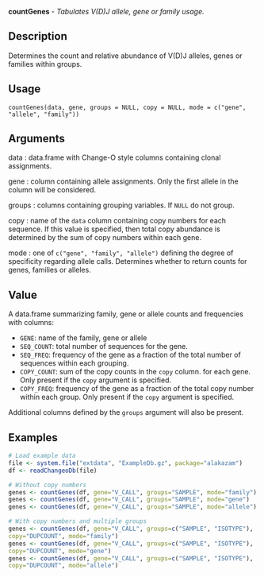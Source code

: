 





**countGenes** - *Tabulates V(D)J allele, gene or family usage.*

Description
--------------------

Determines the count and relative abundance of V(D)J alleles, genes or families within
groups.

Usage
--------------------

```
countGenes(data, gene, groups = NULL, copy = NULL, mode = c("gene",
"allele", "family"))
```

Arguments
-------------------

data
:   data.frame with Change-O style columns containing clonal assignments.

gene
:   column containing allele assignments. Only the first allele in the
column will be considered.

groups
:   columns containing grouping variables. If `NULL` do not group.

copy
:   name of the `data` column containing copy numbers for each 
sequence. If this value is specified, then total copy abundance
is determined by the sum of copy numbers within each gene.

mode
:   one of `c("gene", "family", "allele")` defining
the degree of specificity regarding allele calls. Determines whether 
to return counts for genes, families or alleles.



Value
-------------------

A data.frame summarizing family, gene or allele counts and frequencies with
columns:

+  `GENE`:        name of the family, gene or allele
+  `SEQ_COUNT`:   total number of sequences for the gene.
+  `SEQ_FREQ`:    frequency of the gene as a fraction of the total
number of sequences within each grouping.
+  `COPY_COUNT`:  sum of the copy counts in the `copy` column.
for each gene. Only present if the `copy` 
argument is specified.
+  `COPY_FREQ`:   frequency of the gene as a fraction of the total
copy number within each group. Only present if 
the `copy` argument is specified.

Additional columns defined by the `groups` argument will also be present.



Examples
-------------------

```R
# Load example data
file <- system.file("extdata", "ExampleDb.gz", package="alakazam")
df <- readChangeoDb(file)

# Without copy numbers
genes <- countGenes(df, gene="V_CALL", groups="SAMPLE", mode="family")
genes <- countGenes(df, gene="V_CALL", groups="SAMPLE", mode="gene")
genes <- countGenes(df, gene="V_CALL", groups="SAMPLE", mode="allele")

# With copy numbers and multiple groups
genes <- countGenes(df, gene="V_CALL", groups=c("SAMPLE", "ISOTYPE"), 
copy="DUPCOUNT", mode="family")
genes <- countGenes(df, gene="V_CALL", groups=c("SAMPLE", "ISOTYPE"), 
copy="DUPCOUNT", mode="gene")
genes <- countGenes(df, gene="V_CALL", groups=c("SAMPLE", "ISOTYPE"), 
copy="DUPCOUNT", mode="allele")
```




